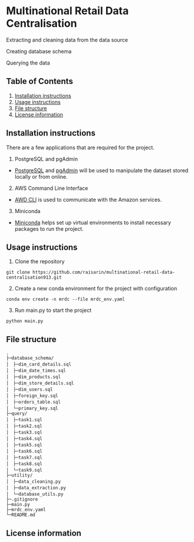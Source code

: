 # Multinational Retail Data Centralisation 
Extracting and cleaning data from the data source 

Creating database schema 

Querying the data 

## Table of Contents 
1. [Installation instructions](#installation-instructions)
2. [Usage instructions](#usage-instructions)
3. [File structure](#file-structure)
4. [License information](#license-information)


## Installation instructions 
There are a few applications that are required for the project. 

1. PostgreSQL and pgAdmin
* [PostgreSQL](https://www.postgresql.org/download/ "https://www.postgresql.org/download/") and 
[pgAdmin](https://www.pgadmin.org/download/ "https://www.pgadmin.org/download/") will be used to manipulate the dataset stored locally or from online. 

2. AWS Command Line Interface
* [AWD CLI](https://aws.amazon.com/cli/ "https://aws.amazon.com/cli/") is used to communicate with the Amazon services.

3. Miniconda 
* [Miniconda](https://docs.conda.io/projects/miniconda/en/latest/ "https://docs.conda.io/projects/miniconda/en/latest/") helps set up virtual environments to install necessary packages to run the project. 
## Usage instructions
1. Clone the repository
```
git clone https://github.com/raisarin/multinational-retail-data-centralisation913.git
```
2. Create a new conda environment for the project with configuration
```
conda env create -n mrdc --file mrdc_env.yaml 
```
3. Run main.py to start the project 
```
python main.py 
```
## File structure
    .
    ├─database_schema/
    │　├─dim_card_details.sql
    │　├─dim_date_times.sql
    │　├─dim_products.sql
    │　├─dim_store_details.sql
    │　├─dim_users.sql
    │　├─foreign_key.sql
    │　├─orders_table.sql
    │　└─primary_key.sql
    ├─query/
    │　├─task1.sql
    │　├─task2.sql
    │　├─task3.sql
    │　├─task4.sql
    │　├─task5.sql
    │　├─task6.sql
    │　├─task7.sql
    │　├─task8.sql
    │　└─task9.sql
    ├─utility/
    │　├─data_cleaning.py
    │　├─data_extraction.py
    │　└─database_utils.py 
    ├─.gitignore
    ├─main.py
    ├─mrdc_env.yaml
    └─README.md

## License information
